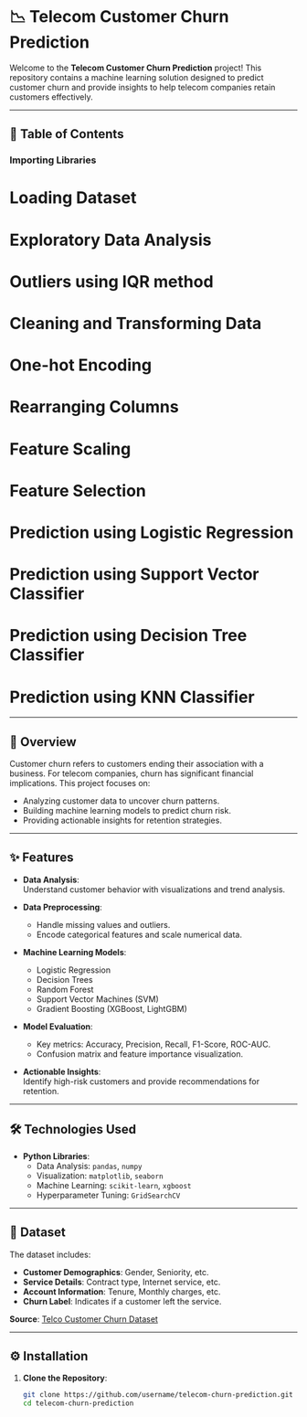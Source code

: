 # 📉 Telecom Customer Churn Prediction

Welcome to the **Telecom Customer Churn Prediction** project! This repository contains a machine learning solution designed to predict customer churn and provide insights to help telecom companies retain customers effectively.

---

## 📜 Table of Contents
### Importing Libraries
# Loading Dataset
# Exploratory Data Analysis
# Outliers using IQR method
# Cleaning and Transforming Data
# One-hot Encoding
# Rearranging Columns
# Feature Scaling
# Feature Selection
# Prediction using Logistic Regression
# Prediction using Support Vector Classifier
# Prediction using Decision Tree Classifier
# Prediction using KNN Classifier

---

## 🧐 Overview
Customer churn refers to customers ending their association with a business. For telecom companies, churn has significant financial implications. This project focuses on:  
- Analyzing customer data to uncover churn patterns.  
- Building machine learning models to predict churn risk.  
- Providing actionable insights for retention strategies.  

---

## ✨ Features
- **Data Analysis**:  
  Understand customer behavior with visualizations and trend analysis.  

- **Data Preprocessing**:  
  - Handle missing values and outliers.  
  - Encode categorical features and scale numerical data.  

- **Machine Learning Models**:  
  - Logistic Regression  
  - Decision Trees  
  - Random Forest  
  - Support Vector Machines (SVM)  
  - Gradient Boosting (XGBoost, LightGBM)  

- **Model Evaluation**:  
  - Key metrics: Accuracy, Precision, Recall, F1-Score, ROC-AUC.  
  - Confusion matrix and feature importance visualization.  

- **Actionable Insights**:  
  Identify high-risk customers and provide recommendations for retention.  

---

## 🛠 Technologies Used
- **Python Libraries**:  
  - Data Analysis: `pandas`, `numpy`  
  - Visualization: `matplotlib`, `seaborn`  
  - Machine Learning: `scikit-learn`, `xgboost`  
  - Hyperparameter Tuning: `GridSearchCV`  

---

## 📂 Dataset
The dataset includes:  
- **Customer Demographics**: Gender, Seniority, etc.  
- **Service Details**: Contract type, Internet service, etc.  
- **Account Information**: Tenure, Monthly charges, etc.  
- **Churn Label**: Indicates if a customer left the service.  

**Source**: [Telco Customer Churn Dataset](https://www.kaggle.com/blastchar/telco-customer-churn)  

---

## ⚙ Installation

1. **Clone the Repository**:
   ```bash
   git clone https://github.com/username/telecom-churn-prediction.git
   cd telecom-churn-prediction

